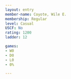 ```yaml
---
layout: entry
member-name: Coyote, Wile E.
membership: Regular
level: Casual
USCF: No
rating: 1200
ladder: 12

games:
- W0
- D0
- L0
- 0%

---
```

